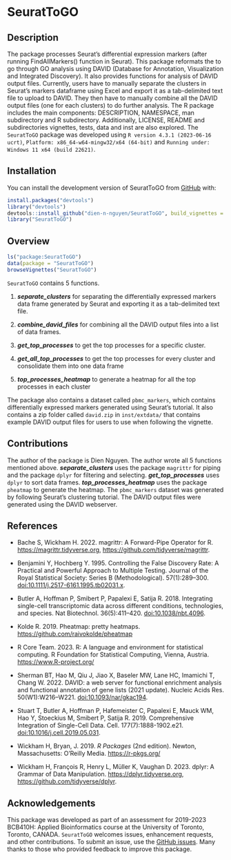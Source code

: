 
<!-- README.md is generated from README.Rmd. Please edit that file -->

# SeuratToGO

## Description

The package processes Seurat’s differential expression markers (after
running FindAllMarkers() function in Seurat). This package reformats the
to go through GO analysis using DAVID (Database for Annotation,
Visualization and Integrated Discovery). It also provides functions for
analysis of DAVID output files. Currently, users have to manually
separate the clusters in Seurat’s markers dataframe using Excel and
export it as a tab-delimited text file to upload to DAVID. They then
have to manually combine all the DAVID output files (one for each
clusters) to do further analysis. The R package includes the main
components: DESCRIPTION, NAMESPACE, man subdirectory and R subdirectory.
Additionally, LICENSE, README and subdirectories vignettes, tests, data
and inst are also explored. The `SeuratToGO` package was developed using
`R version 4.3.1 (2023-06-16 ucrt)`,
`Platform: x86_64-w64-mingw32/x64 (64-bit)` and
`Running under: Windows 11 x64 (build 22621)`.

## Installation

You can install the development version of SeuratToGO from
[GitHub](https://github.com/) with:

``` r
install.packages("devtools")
library("devtools")
devtools::install_github("dien-n-nguyen/SeuratToGO", build_vignettes = TRUE)
library("SeuratToGO")
```

## Overview

``` r
ls("package:SeuratToGO")
data(package = "SeuratToGO") 
browseVignettes("SeuratToGO")
```

`SeuratToGO` contains 5 functions.

1.  ***separate_clusters*** for separating the differentially expressed
    markers data frame generated by Seurat and exporting it as a
    tab-delimited text file.

2.  ***combine_david_files*** for combining all the DAVID output files
    into a list of data frames.

3.  ***get_top_processes*** to get the top processes for a specific
    cluster.

4.  ***get_all_top_processes*** to get the top processes for every
    cluster and consolidate them into one data frame

5.  ***top_processes_heatmap*** to generate a heatmap for all the top
    processes in each cluster

The package also contains a dataset called `pbmc_markers`, which
contains differentially expressed markers generated using Seurat’s
tutorial. It also contains a zip folder called `david.zip` in
`inst/extdata/` that contains example DAVID output files for users to
use when following the vignette.

## Contributions

The author of the package is Dien Nguyen. The author wrote all 5
functions mentioned above. ***separate_clusters*** uses the package
`magrittr` for piping and the package `dplyr` for filtering and
selecting. ***get_top_processes*** uses `dplyr` to sort data frames.
***top_processes_heatmap*** uses the package `pheatmap` to generate the
heatmap. The `pbmc_markers` dataset was generated by following Seurat’s
clustering tutorial. The DAVID output files were generated using the
DAVID webserver.

## References

- Bache S, Wickham H. 2022. magrittr: A Forward-Pipe Operator for R.
  <https://magrittr.tidyverse.org>,
  <https://github.com/tidyverse/magrittr>.

- Benjamini Y, Hochberg Y. 1995. Controlling the False Discovery Rate: A
  Practical and Powerful Approach to Multiple Testing. Journal of the
  Royal Statistical Society: Series B (Methodological). 57(1):289–300.
  <doi:10.1111/j.2517-6161.1995.tb02031.x>.

- Butler A, Hoffman P, Smibert P, Papalexi E, Satija R. 2018.
  Integrating single-cell transcriptomic data across different
  conditions, technologies, and species. Nat Biotechnol. 36(5):411–420.
  <doi:10.1038/nbt.4096>.

- Kolde R. 2019. Pheatmap: pretty heatmaps.
  <https://github.com/raivokolde/pheatmap>

- R Core Team. 2023. R: A language and environment for statistical
  computing. R Foundation for Statistical Computing, Vienna, Austria.
  <https://www.R-project.org/>

- Sherman BT, Hao M, Qiu J, Jiao X, Baseler MW, Lane HC, Imamichi T,
  Chang W. 2022. DAVID: a web server for functional enrichment analysis
  and functional annotation of gene lists (2021 update). Nucleic Acids
  Res. 50(W1):W216–W221. <doi:10.1093/nar/gkac194>.

- Stuart T, Butler A, Hoffman P, Hafemeister C, Papalexi E, Mauck WM,
  Hao Y, Stoeckius M, Smibert P, Satija R. 2019. Comprehensive
  Integration of Single-Cell Data. Cell. 177(7):1888-1902.e21.
  <doi:10.1016/j.cell.2019.05.031>.

- Wickham H, Bryan, J. 2019. *R Packages* (2nd edition). Newton,
  Massachusetts: O’Reilly Media. <https://r-pkgs.org/>

- Wickham H, François R, Henry L, Müller K, Vaughan D. 2023. dplyr: A
  Grammar of Data Manipulation. <https://dplyr.tidyverse.org>,
  <https://github.com/tidyverse/dplyr>.

## Acknowledgements

This package was developed as part of an assessment for 2019-2023
BCB410H: Applied Bioinformatics course at the University of Toronto,
Toronto, CANADA. `SeuratToGO` welcomes issues, enhancement requests, and
other contributions. To submit an issue, use the [GitHub
issues](https://github.com/anjalisilva/SeuratToGO/issues). Many thanks
to those who provided feedback to improve this package.
